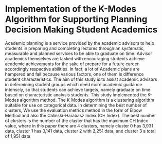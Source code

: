 # Implementation of the K-Modes Algorithm for Supporting Planning Decision Making Student Academics
Academic planning is a service provided by the academic advisors to help students in preparing and completing lectures through an systematic, measurable and planned services to be able to graduate on time. Advisor academics themselves are tasked with encouraging students achieve academic achievements for the sake of prepare for a future career accordingly respective abilities. In fact, a lot of Academic plans are hampered and fail because various factors, one of them is difference student characteristics. The aim of this study is to assist academic advisors in determining student groups which need more academic guidance intensely, so that students can achieve targets, namely graduate on time based on characteristic analysis students. This study implemented the K-Modes algorithm method. The K-Modes algorithm is a clustering algorithm suitable for use on categorical data. In determining the best number of clusters, We use the evaluation metrics method in the form of Elbow Method and also the Calinski-Harabasz Index (CH Index). The best number of clusters is the number of the cluster that has the maximum CH Index value, where in this paper there are 4 clusters, namely cluster 0 has 3,931 data, cluster 1 has 3,141 data, cluster 2 with 2,251 data, and cluster 3 a total of 1,951 data.
